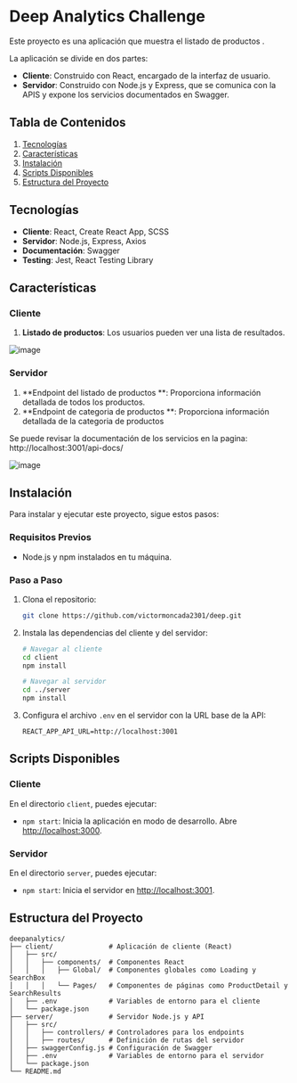 # Deep Analytics Challenge

Este proyecto es una aplicación que muestra el listado de productos .

La aplicación se divide en dos partes:

- **Cliente**: Construido con React, encargado de la interfaz de usuario.
- **Servidor**: Construido con Node.js y Express, que se comunica con la APIS y expone los servicios documentados en Swagger.

## Tabla de Contenidos

1. [Tecnologías](#tecnologías)
2. [Características](#características)
3. [Instalación](#instalación)
4. [Scripts Disponibles](#scripts-disponibles)
5. [Estructura del Proyecto](#estructura-del-proyecto)

## Tecnologías

- **Cliente**: React, Create React App, SCSS
- **Servidor**: Node.js, Express, Axios
- **Documentación**: Swagger
- **Testing**: Jest, React Testing Library

## Características

### Cliente
1. **Listado de productos**: Los usuarios pueden ver una lista de resultados.
   
![image](https://github.com/user-attachments/assets/d754b53e-cdf7-4c73-93b8-34421196b823)

### Servidor
1. **Endpoint del listado de productos **: Proporciona información detallada de todos los productos.
2.  **Endpoint de categoria de productos **: Proporciona información detallada de la categoria de productos 

Se puede revisar la documentación de los servicios en la pagina: http://localhost:3001/api-docs/

![image](https://github.com/user-attachments/assets/2635526f-f513-4185-a010-f556f324f978)

## Instalación

Para instalar y ejecutar este proyecto, sigue estos pasos:

### Requisitos Previos
- Node.js y npm instalados en tu máquina.

### Paso a Paso
1. Clona el repositorio:
    ```bash
    git clone https://github.com/victormoncada2301/deep.git
    ```

2. Instala las dependencias del cliente y del servidor:
    ```bash
    # Navegar al cliente
    cd client
    npm install

    # Navegar al servidor
    cd ../server
    npm install
    ```

3. Configura el archivo `.env` en el servidor con la URL base de la API:
    ```plaintext
    REACT_APP_API_URL=http://localhost:3001
    ```

## Scripts Disponibles

### Cliente

En el directorio `client`, puedes ejecutar:

- `npm start`: Inicia la aplicación en modo de desarrollo. Abre [http://localhost:3000](http://localhost:3000).

### Servidor

En el directorio `server`, puedes ejecutar:

- `npm start`: Inicia el servidor en [http://localhost:3001](http://localhost:3001).

## Estructura del Proyecto

```plaintext
deepanalytics/
├── client/              # Aplicación de cliente (React)
│   ├── src/
│   │   ├── components/  # Componentes React
│   │   │   ├── Global/  # Componentes globales como Loading y SearchBox
│   │   │   └── Pages/   # Componentes de páginas como ProductDetail y SearchResults
│   ├── .env             # Variables de entorno para el cliente
│   └── package.json
├── server/              # Servidor Node.js y API
│   ├── src/
│   │   ├── controllers/ # Controladores para los endpoints
│   │   ├── routes/      # Definición de rutas del servidor
│   ├── swaggerConfig.js # Configuración de Swagger
│   ├── .env             # Variables de entorno para el servidor
│   └── package.json
└── README.md

